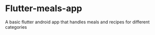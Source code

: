 # Flutter-meals-app
 A basic flutter android app that handles meals and recipes for different categories
